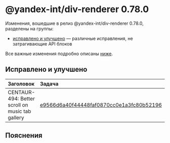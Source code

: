 # @yandex-int/div-renderer 0.78.0

<!-- ЧЕЛОВЕЧЕСКОЕ ВСТУПЛЕНИЕ -->

Изменения, вошедшие в релиз @yandex-int/div-renderer 0.78.0, разделены на группы:

* [исправлено и улучшено](#Исправлено-и-улучшено) — различные исправления, не затрагивающие API блоков

Все важные изменения подробно описаны [ниже](#Пояснения).

## Исправлено и улучшено

| Заголовок                                       | Задача                                     | PR  |
| :---------------------------------------------- | :----------------------------------------- | :-- |
| CENTAUR-494: Better scroll on music tab gallery | [e9566d6a40f44448faf0870cc0e1a3fc80b52196] | N/A |

## Пояснения

[e9566d6a40f44448faf0870cc0e1a3fc80b52196]: https://a.yandex-team.ru/arc_vcs/commit/e9566d6a40f44448faf0870cc0e1a3fc80b52196
